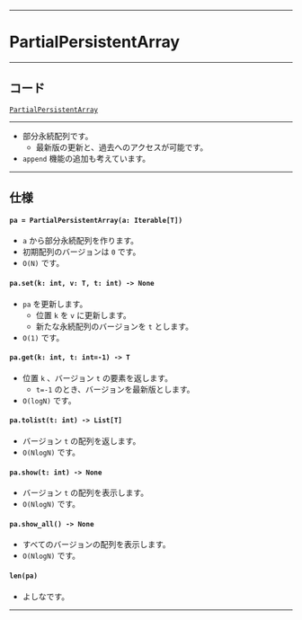 _____

# PartialPersistentArray

_____

## コード

[`PartialPersistentArray`](https://github.com/titanium-22/Library_py/tree/main/DataStructures/Array/PartialPersistentArray.py)

_____

- 部分永続配列です。
  - 最新版の更新と、過去へのアクセスが可能です。
- `append` 機能の追加も考えています。

_____

## 仕様

#### `pa = PartialPersistentArray(a: Iterable[T])`
- `a` から部分永続配列を作ります。
- 初期配列のバージョンは `0` です。
- `O(N)` です。

#### `pa.set(k: int, v: T, t: int) -> None`
- `pa` を更新します。
  - 位置 `k` を `v` に更新します。
  - 新たな永続配列のバージョンを `t` とします。
- `O(1)` です。

#### `pa.get(k: int, t: int=-1) -> T`
- 位置 `k` 、バージョン `t` の要素を返します。
  - `t=-1` のとき、バージョンを最新版とします。
- `O(logN)` です。

#### `pa.tolist(t: int) -> List[T]`
- バージョン `t` の配列を返します。
- `O(NlogN)` です。

#### `pa.show(t: int) -> None`
- バージョン `t` の配列を表示します。
- `O(NlogN)` です。

#### `pa.show_all() -> None`
- すべてのバージョンの配列を表示します。
- `O(NlogN)` です。

#### `len(pa)`
- よしなです。

_____

